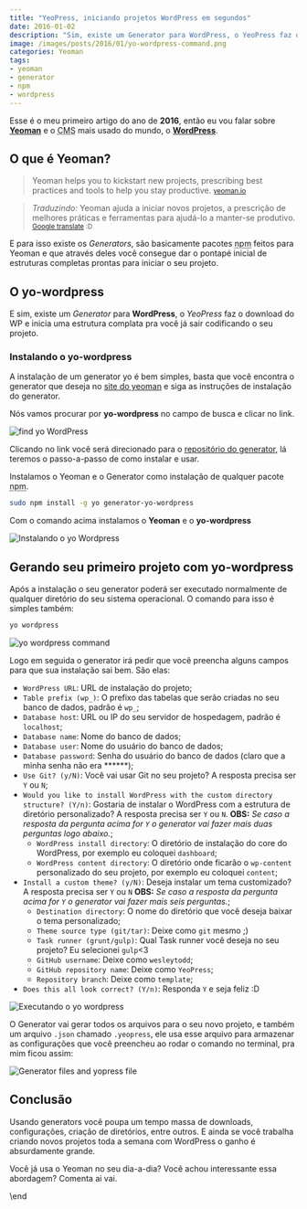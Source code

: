 ```yaml
---
title: "YeoPress, iniciando projetos WordPress em segundos"
date: 2016-01-02
description: "Sim, existe um Generator para WordPress, o YeoPress faz o download do WP e inicia uma estrutura complata pra você já sair codificando o seu projeto"
image: /images/posts/2016/01/yo-wordpress-command.png
categories: Yeoman
tags:
- yeoman
- generator
- npm
- wordpress
---
```


Esse é o meu primeiro artigo do ano de **2016**, então eu vou falar sobre **[Yeoman](http://yeoman.io/)** e o <abbr title="Content Management System">CMS</abbr> mais usado do mundo, o **[WordPress](https://wordpress.org/)**.

## O que é Yeoman?

> Yeoman helps you to kickstart new projects, prescribing best practices and tools to help you stay productive.
  > <small>[yeoman.io](http://yeoman.io/)</small>

> _Traduzindo:_ Yeoman ajuda a iniciar novos projetos, a prescrição de melhores práticas e ferramentas para ajudá-lo a manter-se produtivo.
  > <small>[Google translate](https://goo.gl/d9zH8D) :D</small>

E para isso existe os _Generators_, são basicamente pacotes <abbr title="node package manager">npm</abbr> feitos para Yeoman e que através deles você consegue dar o pontapé inicial de estruturas completas prontas para iniciar o seu projeto.

## O yo-wordpress

E sim, existe um _Generator_ para **WordPress**, o _YeoPress_ faz o download do WP e inicia uma estrutura complata pra você já sair codificando o seu projeto.

### Instalando o yo-wordpress

A instalação de um generator yo é bem simples, basta que você encontra o generator que deseja no [site do yeoman](http://yeoman.io/generators/) e siga as instruções de instalação do generator.

Nós vamos procurar por **yo-wordpress** no campo de busca e clicar no link.

![find yo WordPress](/images/posts/2016/01/find-yo-wordpress.png)

Clicando no link você será direcionado para o [repositório do generator](https://github.com/romainberger/yeoman-wordpress), lá teremos o passo-a-passo de como instalar e usar.

Instalamos o Yeoman e o Generator como instalação de qualquer pacote <abbr title="node package manager">npm</abbr>.

```bash
sudo npm install -g yo generator-yo-wordpress
```

Com o comando acima instalamos o **Yeoman** e o **yo-wordpress**

![Instalando o yo Wordpress](/images/posts/2016/01/instalando-yo-wordpress.png)

## Gerando seu primeiro projeto com yo-wordpress

Após a instalação o seu generator poderá ser executado normalmente de qualquer diretório do seu sistema operacional. O comando para isso é simples também:

```bash
yo wordpress
```

![yo wordpress command](/images/posts/2016/01/yo-wordpress-command.png)

Logo em seguida o generator irá pedir que você preencha alguns campos para que sua instalação sai bem. São elas:

* `WordPress URL`: URL de instalação do projeto;
* `Table prefix (wp_)`: O prefixo das tabelas que serão criadas no seu banco de dados, padrão é `wp_`;
* `Database host`: URL ou IP do seu servidor de hospedagem, padrão é `localhost`;
* `Database name`: Nome do banco de dados;
* `Database user`: Nome do usuário do banco de dados;
* `Database password`: Senha do usuário do banco de dados (claro que a minha senha não era ******);
* `Use Git? (y/N)`: Você vai usar Git no seu projeto? A resposta precisa ser `Y` ou `N`;
* `Would you like to install WordPress with the custom directory structure? (Y/n)`: Gostaria de instalar o WordPress com a estrutura de diretório personalizado? A resposta precisa ser `Y` ou `N`. **OBS:** _Se caso a resposta da pergunta acima for `Y` o generator vai fazer mais duas perguntas logo abaixo._;
  * `WordPress install directory`: O diretório de instalação do core do WordPress, por exemplo eu coloquei `dashboard`;
  * `WordPress content directory`: O diretório onde ficarão o `wp-content` personalizado do seu projeto, por exemplo eu coloquei `content`;
* `Install a custom theme? (y/N)`: Deseja instalar um tema customizado? A resposta precisa ser `Y` ou `N` **OBS:** _Se caso a resposta da pergunta acima for `Y` o generator vai fazer mais seis perguntas._;
  * `Destination directory`: O nome do diretório que você deseja baixar o tema personalizado;
  * `Theme source type (git/tar)`: Deixe como `git` mesmo ;)
  * `Task runner (grunt/gulp)`: Qual Task runner você deseja no seu projeto? Eu selecionei `gulp`<3
  * `GitHub username`: Deixe como `wesleytodd`;
  * `GitHub repository name`: Deixe como `YeoPress`;
  * `Repository branch`: Deixe como `template`;
* `Does this all look correct? (Y/n)`: Responda `Y` e seja feliz :D

![Executando o yo wordpress](/images/posts/2016/01/executando-yo-wordpress.png)

O Generator vai gerar todos os arquivos para o seu novo projeto, e também um arquivo `.json` chamado `.yeopress`, ele usa esse arquivo para armazenar as configurações que você preencheu ao rodar o comando no terminal, pra mim ficou assim:

![Generator files and yopress file](/images/posts/2016/01/generator-files-and-yopress-file.png)

## Conclusão

Usando generators você poupa um tempo massa de downloads, configurações, criação de diretórios, entre outros. E ainda se você trabalha criando novos projetos toda a semana com WordPress o ganho é absurdamente grande.

Você já usa o Yeoman no seu dia-a-dia? Você achou interessante essa abordagem? Comenta ai vai.

\end

